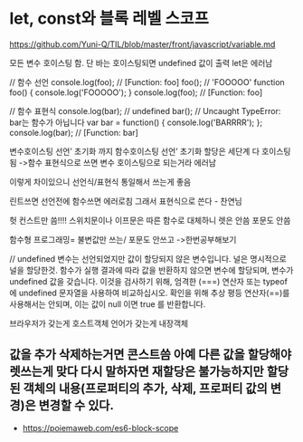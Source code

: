 # let, const와 블록 레벨 스코프
https://github.com/Yuni-Q/TIL/blob/master/front/javascript/variable.md

모든 변수 호이스팅 함.
단 바는 호이스팅되면 undefined 값이 출력
let은 에러남

// 함수 선언
console.log(foo); // [Function: foo]
foo(); // 'FOOOOO'
function foo() {
  console.log('FOOOOO');
}
console.log(foo); // [Function: foo]

// 함수 표현식
console.log(bar); // undefined
bar(); // Uncaught TypeError: bar는 함수가 아닙니다
var bar = function() {
  console.log('BARRRR');
};
console.log(bar); // [Function: bar]

변수호이스팅
선언’ 초기화 까지
함수호이스팅
선언’ 초기화 할당은 세단계 다 호이스팅됨
->함수 표현식으로 쓰면 변수 호이스팅으로 되는거라 에러남

이렇게 차이있으니 선언식/표현식 통일해서 쓰는게 좋음

린트쓰면 선언전에 함수쓰면 에러로침 그래서 표현식으로 쓴다 - 찬연님


헛 컨스트만 씀!!!! 스위치문이나 이프문은 따른 함수로 대체하니 렛은 안씀
포문도 안씀

함수형 프로그래밍= 불변값만 쓰는/ 포문도 안쓰고 ->한번공부해보기

//
undefined 변수는 선언되었지만 값이 할당되지 않은 변수입니다.
널은 명시적으로 널을 할당한것. 
함수가 실행 결과에 따라 값을 반환하지 않으면 변수에 할당되며, 변수가 undefined 값을 갖습니다. 이것을 검사하기 위해, 엄격한 (===) 연산자 또는 typeof 에 undefined 문자열을 사용하여 비교하십시오. 확인을 위해 추상 평등 연산자(==)를 사용해서는 안되며, 이는 값이 null 이면 true 를 반환합니다.

브라우저가 갖는게 호스트객체 언어가 갖는게 내장객체

값을 추가 삭제하는거면 콘스트씀 아예 다른 값을 할당해야 렛쓰는게 맞다
다시 말하자면 재할당은 불가능하지만 할당된 객체의 내용(프로퍼티의 추가, 삭제, 프로퍼티 값의 변경)은 변경할 수 있다.
---
- https://poiemaweb.com/es6-block-scope
